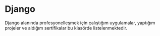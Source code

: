 # Django
Django alanında profesyonelleşmek için çalıştığım uygulamalar, yaptığım projeler ve aldığım sertifikalar bu klasörde listelenmektedir.

